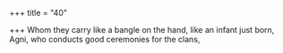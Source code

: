 +++
title = "40"

+++
Whom they carry like a bangle on the hand, like an infant just born, Agni, who conducts good ceremonies for the clans,
